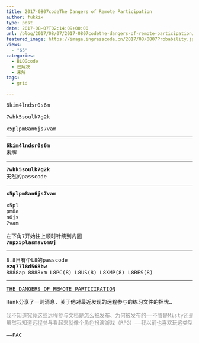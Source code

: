 ```yaml
---
title: 2017-0807codeThe Dangers of Remote Participation
author: fukkix
type: post
date: 2017-08-07T02:14:09+00:00
url: /blog/2017/08/07/2017-0807codethe-dangers-of-remote-participation/
featured_image: https://image.ingresscode.cn/2017/08/0807Probability.jpg?x-oss-process=image/resize,m_fill,w_700,h_220
views:
  - "65"
categories:
  - BLOGcode
  - 已解决
  - 未解
tags:
  - grid

---
```

<pre>6kim4lndsr0s6m

7whk5soulk7g2k

x5plpm8an6js7vam<!--more--></pre>

* * *

<pre><strong>6kim4lndsr0s6m</strong>
未解</pre>

* * *

<pre><strong>7whk5soulk7g2k
</strong>天然的passcode</pre>

* * *

<pre><strong>x5plpm8an6js7vam

</strong>x5pl
pm8a
n6js
7vam

左下角7开始往上顺时针绕到内圈<strong>
7npx5plasmav6m8j</strong></pre>

* * *

<pre>8.8日有个L8的passcode
<strong>ezq77l8d568bw
</strong>8888ap 8888xm L8PC(8) L8US(8) L8XMP(8) L8RES(8)</pre>

* * *

<pre><a href="http://investigate.ingress.com/2017/08/07/the-dangers-of-remote-participation/">THE DANGERS OF REMOTE PARTICIPATION
</a>
Hank分享了一则消息，关于他对最近发现的远程参与的练习文件的担忧…

<span style="color: #999999;">我不知道究竟这些远程参与文档是怎么被发布、为何被发布的——不管是Misty还是Tycho或者什么外星势力还是因为一系列偶然的事件，我只知道就和以前公布的其他重大突破一样，它们力量强大而且危险。
</span><span style="color: #999999;">虽然我知道远程参与看起来就像个角色扮演游戏（RPG）——我以前也喜欢玩这类型的游戏，但它们不太一样。重要的一点是……远程参与可能会造成真实的后果。我强烈建议参与的特工们万分小心。事实上，甚至可能当前的维度节点——我们称之为“现实世界”——都很可能是借由外星力量进行远程参与的结果。

<span style="color: #000000;">——PAC</span></span></pre>